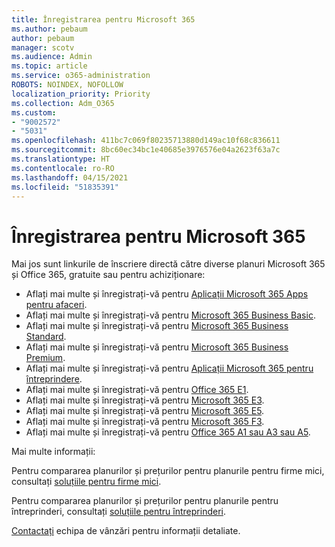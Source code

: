 ```yaml
---
title: Înregistrarea pentru Microsoft 365
ms.author: pebaum
author: pebaum
manager: scotv
ms.audience: Admin
ms.topic: article
ms.service: o365-administration
ROBOTS: NOINDEX, NOFOLLOW
localization_priority: Priority
ms.collection: Adm_O365
ms.custom:
- "9002572"
- "5031"
ms.openlocfilehash: 411bc7c069f80235713880d149ac10f68c836611
ms.sourcegitcommit: 8bc60ec34bc1e40685e3976576e04a2623f63a7c
ms.translationtype: HT
ms.contentlocale: ro-RO
ms.lasthandoff: 04/15/2021
ms.locfileid: "51835391"
---
```

# <a name="sign-up-for-microsoft-365"></a>Înregistrarea pentru Microsoft 365

Mai jos sunt linkurile de înscriere directă către diverse planuri Microsoft 365 și Office 365, gratuite sau pentru achiziționare:

- Aflați mai multe și înregistrați-vă pentru [Aplicații Microsoft 365 Apps pentru afaceri](https://products.office.com/business/office-365-business?activetab=pivot%3aoverviewtab).
- Aflați mai multe și înregistrați-vă pentru [Microsoft 365 Business Basic](https://products.office.com/business/office-365-business-essentials?activetab=pivot%3aoverviewtab).
- Aflați mai multe și înregistrați-vă pentru [Microsoft 365 Business Standard](https://products.office.com/business/office-365-business-premium?activetab=pivot%3aoverviewtab).
- Aflați mai multe și înregistrați-vă pentru [Microsoft 365 Business Premium](https://www.microsoft.com/microsoft-365/business/microsoft-365-business?activetab=pivot%3aoverviewtab).
- Aflați mai multe și înregistrați-vă pentru [Aplicații Microsoft 365 pentru întreprindere](https://products.office.com/business/office-365-proplus-product?activetab=pivot%3aoverviewtab).
- Aflați mai multe și înregistrați-vă pentru [Office 365 E1](https://www.microsoft.com/microsoft-365/business/office-365-enterprise-e1-business-software?activetab=pivot:overviewtab).
- Aflați mai multe și înregistrați-vă pentru [Microsoft 365 E3](https://www.microsoft.com/microsoft-365/enterprise-e3-business-software).
- Aflați mai multe și înregistrați-vă pentru [Microsoft 365 E5](https://www.microsoft.com/microsoft-365/enterprise-e5-business-software?activetab=pivot%3aoverviewtab).
- Aflați mai multe și înregistrați-vă pentru [Microsoft 365 F3](https://www.microsoft.com/microsoft-365/microsoft-365-enterprise-f3?activetab=pivot%3aoverviewtab).
- Aflați mai multe și înregistrați-vă pentru [Office 365 A1 sau A3 sau A5](https://www.microsoft.com/microsoft-365/academic/compare-office-365-education-plans?activetab=tab:primaryr1).

Mai multe informații:

Pentru compararea planurilor și prețurilor pentru planurile pentru firme mici, consultați [soluțiile pentru firme mici](https://products.office.com/business/small-business-solutions#office-ContentAreaHeadingTemplate-1cuvapm).

Pentru compararea planurilor și prețurilor pentru planurile pentru întreprinderi, consultați [soluțiile pentru întreprinderi](https://www.microsoft.com/microsoft-365/business/compare-more-office-365-for-business-plans).

[Contactați](https://go.microsoft.com/fwlink/?linkid=2127718) echipa de vânzări pentru informații detaliate.
